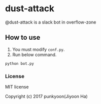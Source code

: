 # dust-attack

@dust-attack is a slack bot in overflow-zone

## How to use

1. You must modify `conf.py`.
2. Run below command.

```bash
python bot.py
```

### License

MIT license

Copyright (c) 2017 punkyoon(Jiyoon Ha)
